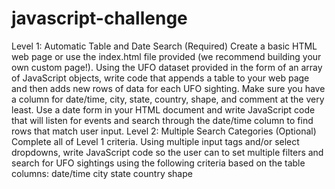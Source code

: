 # javascript-challenge
Level 1: Automatic Table and Date Search (Required)   Create a basic HTML web page or use the index.html file provided (we recommend building your own custom page!).   Using the UFO dataset provided in the form of an array of JavaScript objects, write code that appends a table to your web page and then adds new rows of data for each UFO sighting.  Make sure you have a column for date/time, city, state, country, shape, and comment at the very least.    Use a date form in your HTML document and write JavaScript code that will listen for events and search through the date/time column to find rows that match user input.    Level 2: Multiple Search Categories (Optional)   Complete all of Level 1 criteria.   Using multiple input tags and/or select dropdowns, write JavaScript code so the user can to set multiple filters and search for UFO sightings using the following criteria based on the table columns:  date/time city state country shape
